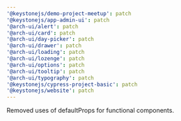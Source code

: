 ```yaml
---
'@keystonejs/demo-project-meetup': patch
'@keystonejs/app-admin-ui': patch
'@arch-ui/alert': patch
'@arch-ui/card': patch
'@arch-ui/day-picker': patch
'@arch-ui/drawer': patch
'@arch-ui/loading': patch
'@arch-ui/lozenge': patch
'@arch-ui/options': patch
'@arch-ui/tooltip': patch
'@arch-ui/typography': patch
'@keystonejs/cypress-project-basic': patch
'@keystonejs/website': patch
---
```


Removed uses of defaultProps for functional components.

